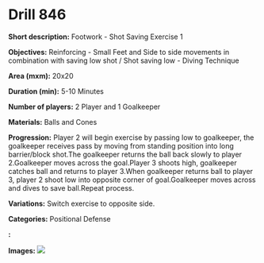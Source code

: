 # Drill 846

**Short description:**
Footwork - Shot Saving Exercise 1

**Objectives:**
Reinforcing - Small Feet and Side to side movements in combination with saving low shot / Shot saving low - Diving Technique

**Area (mxm):**
20x20

**Duration (min):**
5-10 Minutes

**Number of players:**
2 Player and 1 Goalkeeper

**Materials:**
Balls and Cones

**Progression:**
Player 2 will begin exercise by passing low to goalkeeper, the goalkeeper receives pass by moving from standing position into long barrier/block shot.The goalkeeper returns the ball back slowly to player 2.Goalkeeper moves across the goal.Player 3 shoots high, goalkeeper catches ball and returns to player 3.When goalkeeper returns ball to player 3, player 2 shoot low into opposite corner of goal.Goalkeeper moves across and dives to save ball.Repeat process.

**Variations:**
Switch exercise to opposite side.

**Categories:**
Positional Defense

**:**


**Images:**
![](https://www.coachingfutsal.com/\images\1edd4d8bc48d49fcfae30bdf0b8b18e2c0307020ab8f276f9f0145e325008c4b8855a8860da5cd6beb4cb1f969e928c812c03fe5bf17e3b151e6157cf8ef19ef5045dd6043ea5.png)

